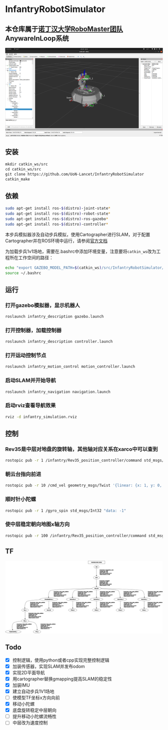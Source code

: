 # InfantryRobotSimulator

## 本仓库属于[诺丁汉大学RoboMaster团队](https://github.com/UoN-Lancet)AnywareInLoop系统

![avatar](./doc/1.png)
## 安装
```
mkdir catkin_ws/src
cd catkin_ws/src
git clone https://github.com/UoN-Lancet/InfantryRobotSimulator
catkin_make
```

## 依赖
```bash
sudo apt-get install ros-$(distro)-joint-state* 
sudo apt-get install ros-$(distro)-robot-state* 
sudo apt-get install ros-$(distro)-ros-gazebo*
sudo apt-get install ros-$(distro)-controller*
```

本步兵模拟器涉及自动步兵模拟，使用Cartographer进行SLAM，对于配置Cartographer并在ROS环境中运行，请参阅[官方文档](https://google-cartographer-ros.readthedocs.io/en/latest/compilation.html)

为加载步兵1v1场地，需要在.bashrc中添加环境变量，注意要将`catkin_ws`改为工程所在工作空间的路径：
```bash
echo "export GAZEBO_MODEL_PATH=$(catkin_ws)/src/InfantryRobotSimulator/infantry_description/world" >> ~/.bashrc
source ~/.bashrc
```

## 运行

### 打开gazebo模拟器，显示机器人

```bash
roslaunch infantry_description gazebo.launch
```

### 打开控制器，加载控制器

```bash
roslaunch infantry_description controller.launch
```

### 打开运动控制节点

```bash
roslaunch infantry_motion_control motion_controller.launch
```

### 启动SLAM并开始导航

```bash
roslaunch infantry_navigation navigation.launch
```

### 启动rviz查看导航效果

```bash
rviz -d infantry_simulation.rviz
```

## 控制

### Rev35是中层对地盘的旋转轴，其他轴对应关系在xarco中可以查到

```bash
rostopic pub -r 1 /infantry/Rev35_position_controller/command std_msgs/Float64 "data: 3.1416"
```

### 朝云台指向前进

```bash
rostopic pub -r 10 /cmd_vel geometry_msgs/Twist '{linear: {x: 1, y: 0, z: 0}, angular: {x: 0, y: 0, z: 0}}'
```

### 顺时针小陀螺

```bash
rostopic pub -r 1 /gyro_spin std_msgs/Int32 "data: -1"
```

### 使中层稳定朝向地图x轴方向

```bash
rostopic pub -r 100 /infantry/Rev35_position_controller/command std_msgs/Float64 "data: 0"
```

## TF

![](doc/frames.png)

## Todo

- [x] 控制逻辑，使用python或者cpp实现完整控制逻辑
- [x] 加装传感器，实现SLAM并发布odom
- [x] 实现2D平面导航
- [x] 用cartographer替换gmapping提高SLAM的稳定性
- [x] 加装IMU
- [x] 建立自动步兵1V1场地
- [ ] 使模型TF坐标x方向向前
- [x] 移动小陀螺
- [x] 底盘旋转稳定中层朝向
- [ ] 提升移动小陀螺流畅性
- [ ] 中层改为速度控制